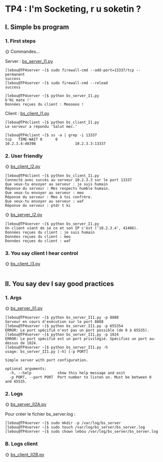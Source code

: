 # TP4 : I'm Socketing, r u soketin ?

## I. Simple bs program

### 1. First steps

🌞 Commandes...

Server : [bs_server_I1.py](/TP4/bs_server_I1.py)
```
[lebou@TP4server ~]$ sudo firewall-cmd --add-port=13337/tcp --permanent
success
[lebou@TP4server ~]$ sudo firewall-cmd --reload
success
```

```
[lebou@TP4server ~]$ python bs_server_I1.py
b'Hi mate !'
Données reçues du client : Meooooo !
```

Client : [bs_client_I1.py](/TP4/bs_client_I1.py)
```
[lebou@TP4client ~]$ python bs_client_I1.py
Le serveur a répondu 'Salut mec.'
```

```
[lebou@TP4client ~]$ ss -a | grep -i 13337
tcp   TIME-WAIT 0      0                                        10.2.3.4:40398                  10.2.3.3:13337
```
### 2. User friendly

🌞 [bs_client_I2.py](/TP4/bs_client_I2.py)

```
[lebou@TP4client ~]$ python bs_client_I1.py
Connecté avec succès au serveur 10.2.3.3 sur le port 13337
Que veux-tu envoyer au serveur : je suis humain
Réponse du serveur : Mes respects humble humain.
Que veux-tu envoyer au serveur : meo
Réponse du serveur : Meo à toi confrère.
Que veux-tu envoyer au serveur : waf
Réponse du serveur : ptdr t ki
```

🌞 [bs_server_I2.py](/TP4/bs_server_I2.py)

```
[lebou@TP4server ~]$ python bs_server_I1.py
Un client vient de se co et son IP c'est ('10.2.3.4', 41406).
Données reçues du client : je suis humain
Données reçues du client : meo
Données reçues du client : waf
```

### 3. You say client I hear control
🌞 [bs_client_I3.py](/TP4/bs_client_I3.py)

```

```

## II. You say dev I say good practices
### 1. Args

🌞 [bs_server_II1.py](/TP4/bs_server_II1.py)

```
[lebou@TP4server ~]$ python bs_server_II1.py -p 8888
Serveur en cours d'exécution sur le port 8888
[lebou@TP4server ~]$ python bs_server_II1.py -p 655354
ERROR: Le port spécifié n'est pas un port possible (de 0 à 65535).
[lebou@TP4server ~]$ python bs_server_II1.py -p 1024
ERROR: Le port spécifié est un port privilégié. Spécifiez un port au-dessus de 1024.
[lebou@TP4server ~]$ python bs_server_II1.py -h
usage: bs_server_II1.py [-h] [-p PORT]

Simple server with port configuration.

optional arguments:
  -h, --help            show this help message and exit
  -p PORT, --port PORT  Port number to listen on. Must be between 0 and 65535.
```

### 2. Logs

🌞 [bs_server_II2A.py](/TP4/bs_server_II2A.py)

Pour créer le fichier bs_server.log :
```
[lebou@TP4server ~]$ sudo mkdir -p /var/log/bs_server
[lebou@TP4server ~]$ sudo touch /var/log/bs_server/bs_server.log
[lebou@TP4server ~]$ sudo chown lebou /var/log/bs_server/bs_server.log
```


### B. Logs client

🌞 [bs_client_II2B.py](/TP4/bs_client_II2B.py)

```

```